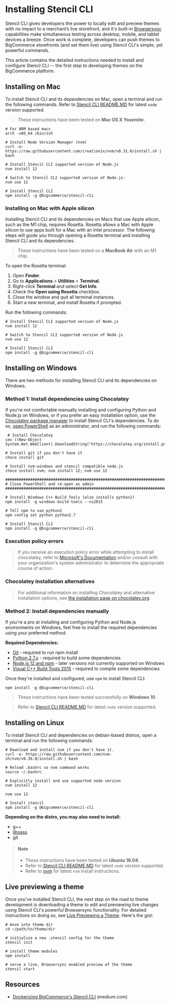 # Installing Stencil CLI



Stencil CLI gives developers the power to locally edit and preview themes with no impact to a merchant’s live storefront, and it's built-in [Browsersync](https://github.com/bigcommerce/browser-sync) capabilities make simultaneous testing across desktop, mobile, and tablet devices a breeze. Once work is complete, developers can push themes to BigCommerce storefronts (and set them live) using Stencil CLI's simple, yet powerful commands.

This article contains the detailed instructions needed to install and configure Stencil CLI -- the first step to developing themes on the BigCommerce platform.

## Installing on Mac

To install Stencil CLI and its dependencies on Mac, open a terminal and run the following commands. Refer to [Stencil CLI README.MD](https://github.com/bigcommerce/stencil-cli) for latest `node` version supported.


<!-- theme: info -->

<!-- theme: info -->

> These instructions have been tested on **Mac OS X Yosemite**.

</div>
</div>
</div>

```shell
# For ARM based macs
arch -x86_64 /bin/zsh

# Install Node Version Manager (nvm)
curl -o- https://raw.githubusercontent.com/creationix/nvm/v0.31.0/install.sh | bash

# Install Stencil CLI supported version of Node.js
nvm install 12

# Switch to Stencil CLI supported version of Node.js:
nvm use 12

# Install Stencil CLI
npm install -g @bigcommerce/stencil-cli
```

### Installing on Mac with Apple silicon

Installing Stencil CLI and its dependencies on Macs that use Apple silicon, such as the M1 chip, requires Rosetta. Rosetta allows a Mac with Apple silicon to use apps built for a Mac with an Intel processor. The following steps will guide you through opening a Rosetta terminal and installing Stencil CLI and its dependencies.


<!-- theme: info -->

<!-- theme: info -->

> These instructions have been tested on a **MacBook Air** with an M1 chip.


</div>
</div>
</div>

To open the Rosetta terminal:

1. Open **Finder**.
2. Go to **Applications** > **Utilities** > **Terminal**.
3. Right-click **Terminal** and select **Get Info**.
4. Check the **Open using Rosetta** checkbox.
5. Close the window and quit all terminal instances.
6. Start a new terminal, and install Rosetta if prompted.

Run the following commands:

```shell
# Install Stencil CLI supported version of Node.js
nvm install 12

# Switch to Stencil CLI supported version of Node.js
nvm use 12

# Install Stencil CLI
npm install -g @bigcommerce/stencil-cli
```

## Installing on Windows
There are two methods for installing Stencil CLI and its dependencies on Windows.


### Method 1: Install dependencies using Chocolatey
If you're not comfortable manually installing and configuring Python and Node.js on Windows, or if you prefer an easy installation option, use the [Chocolatey package manager](https://chocolatey.org/) to install Stencil CLI's dependencies. To do so, [open PowerShell](https://docs.microsoft.com/en-us/powershell/scripting/getting-started/starting-windows-powershell?view=powershell-6) as an administrator, and run the following commands:
```shell
 # Install Chocolatey
iex ((New-Object System.Net.WebClient).DownloadString("https://chocolatey.org/install.ps1"))

# Install git if you don't have it
choco install git

# Install nvm-windows and stencil compatible node.js
choco install nvm; nvm install 12; nvm use 12

#####################################################################################
# Close PowerShell and re-open as admin
#####################################################################################

# Install Windows C++ Build Tools (also installs python2)
npm install -g windows-build-tools --vs2015

# Tell npm to use python2
npm config set python python2.7

# Install Stencil CLI
npm install -g @bigcommerce/stencil-cli
```

<!-- theme: warning -->

<!-- theme: warning -->

### Execution policy errors
> If you receive an execution policy error while attempting to install chocolatey, refer to [Microsoft's Documentation](https://docs.microsoft.com/en-us/powershell/module/microsoft.powershell.security/set-executionpolicy?view=powershell-6) and/or consult with your organization's system administrator to determine the appropriate course of action.
>
### Chocolatey installation alternatives
> For additional information on installing Chocolatey and alternative installation options, see [the installation page on chocolatey.org](https://chocolatey.org/install).

</div>
</div>
</div>

### Method 2: Install dependencies manually

If you're a pro at installing and configuring Python and Node.js environments on Windows, feel free to install the required dependencies using your preferred method.

**Required Dependencies:**
* [Git](https://git-scm.com/downloads) - required to run npm install
* [Python 2.7.x](https://www.python.org/downloads/) - required to build some dependencies
* [Node.js 12 and npm](https://nodejs.org/en/download/releases/) - later versions not currently supported on Windows
* [Visual C++ Build Tools 2015](https://www.npmjs.com/package/windows-build-tools) - required to compile some dependencies

Once they're installed and configured, use `npm` to install Stencil CLI:

```shell
npm install -g @bigcommerce/stencil-cli
```

<!-- theme: info -->

<!-- theme: info -->

> These instructions have been tested successfully on **Windows 10**.

> Refer to [Stencil CLI README.MD](https://github.com/bigcommerce/stencil-cli) for latest `node` version supported.


</div>
</div>
</div>

## Installing on Linux

To install Stencil CLI and dependencies on debian-based distros, open a terminal and run the following commands:

```shell
# Download and install nvm if you don't have it.
curl -o- https://raw.githubusercontent.com/nvm-sh/nvm/v0.36.0/install.sh | bash

# Reload .bashrc so nvm command works
source ~/.bashrc

# Explicitly install and use supported node version
nvm install 12

nvm use 12

# Install stencil
npm install -g @bigcommerce/stencil-cli
```

**Depending on the distro, you may also need to install:**
* g++
* [libsass](https://sass-lang.com/libsass)
* git

<!-- theme: info -->

> #### Note
> * These instructions have been tested on **Ubuntu 18.04**.
> * Refer to [Stencil CLI README.MD](https://github.com/bigcommerce/stencil-cli) for latest `node` version supported.
> * Refer to [nvm](https://github.com/nvm-sh/nvm) for latest `nvm` install instructions.



## Live previewing a theme

Once you've installed Stencil CLI, the next step on the road to theme development is downloading a theme to edit and previewing live changes using Stencil CLI's powerful Browsersync functionality. For detailed instructions on doing so, see [Live Previewing a Theme](https://developer.bigcommerce.com/stencil-docs/installing-stencil-cli/live-previewing-a-theme). Here's the gist:


```shell
# move into theme dir
cd ~/path/to/theme/dir

# initialize a new .stencil config for the theme
stencil init

# install theme modules
npm install

# serve a live, Browsersync enabled preview of the theme
stencil start
```

## Resources

* [Dockerizing BigCommerce's Stencil CLI](https://medium.com/bigcommerce-developer-blog/dockerizing-bigcommerces-stencil-cli-f508ddc0c3c0) (medium.com)
